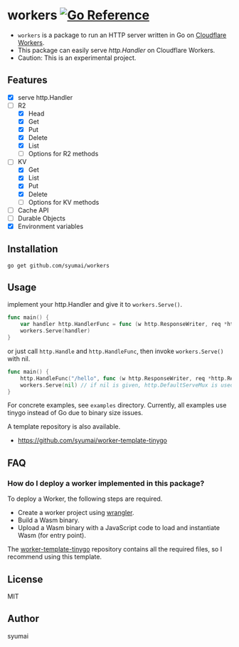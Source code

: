 # workers [![Go Reference](https://pkg.go.dev/badge/github.com/syumai/workers.svg)](https://pkg.go.dev/github.com/syumai/workers)

* `workers` is a package to run an HTTP server written in Go on [Cloudflare Workers](https://workers.cloudflare.com/).
* This package can easily serve *http.Handler* on Cloudflare Workers.
* Caution: This is an experimental project.

## Features

* [x] serve http.Handler
* [ ] R2
  - [x] Head
  - [x] Get
  - [x] Put
  - [x] Delete
  - [x] List
  - [ ] Options for R2 methods
* [ ] KV
  - [x] Get
  - [x] List
  - [x] Put
  - [x] Delete
  - [ ] Options for KV methods
* [ ] Cache API
* [ ] Durable Objects
* [x] Environment variables

## Installation

```
go get github.com/syumai/workers
```

## Usage

implement your http.Handler and give it to `workers.Serve()`.

```go
func main() {
	var handler http.HandlerFunc = func (w http.ResponseWriter, req *http.Request) { ... }
	workers.Serve(handler)
}
```

or just call `http.Handle` and `http.HandleFunc`, then invoke `workers.Serve()` with nil.

```go
func main() {
	http.HandleFunc("/hello", func (w http.ResponseWriter, req *http.Request) { ... })
	workers.Serve(nil) // if nil is given, http.DefaultServeMux is used.
}
```

For concrete examples, see `examples` directory.
Currently, all examples use tinygo instead of Go due to binary size issues.

A template repository is also available.
* https://github.com/syumai/worker-template-tinygo

## FAQ

### How do I deploy a worker implemented in this package?

To deploy a Worker, the following steps are required.

* Create a worker project using [wrangler](https://developers.cloudflare.com/workers/wrangler/).
* Build a Wasm binary.
* Upload a Wasm binary with a JavaScript code to load and instantiate Wasm (for entry point).

The [worker-template-tinygo](https://github.com/syumai/worker-template-tinygo) repository contains all the required files, so I recommend using this template.

## License

MIT

## Author

syumai
